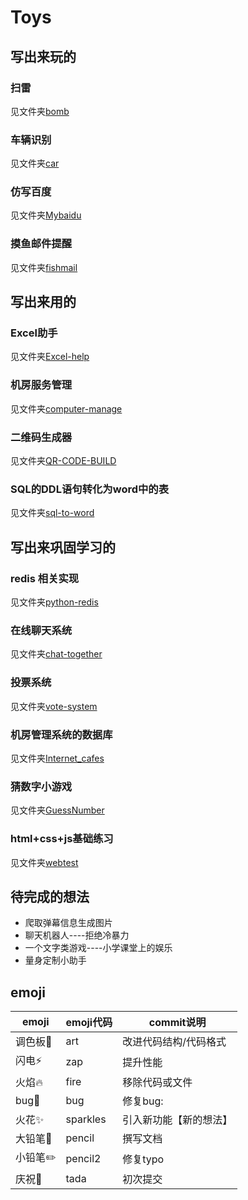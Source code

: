 # Toys

## 写出来玩的

### 扫雷

见文件夹[bomb](<https://github.com/doordiey/Toys/tree/master/Bomb>)

### 车辆识别

见文件夹[car](https://github.com/doordiey/Toys/tree/master/car)

### 仿写百度

见文件夹[Mybaidu](https://github.com/doordiey/Toys/tree/master/Mybaidu)

### 摸鱼邮件提醒

见文件夹[fishmail](./fishmail)

## 写出来用的

### Excel助手

见文件夹[Excel-help](https://github.com/doordiey/Toys/tree/master/Excel-help)

### 机房服务管理

见文件夹[computer-manage](https://github.com/doordiey/Toys/tree/master/computer-manage)

### 二维码生成器

见文件夹[QR-CODE-BUILD](./qr-code-build)

### SQL的DDL语句转化为word中的表

见文件夹[sql-to-word](./sql-to-word)

## 写出来巩固学习的

### redis 相关实现

见文件夹[python-redis](https://github.com/doordiey/Toys/tree/master/python-redis)

### 在线聊天系统

见文件夹[chat-together](https://github.com/doordiey/Toys/tree/master/chat-together)

### 投票系统

见文件夹[vote-system](https://github.com/doordiey/Toys/tree/master/vote-system)

### 机房管理系统的数据库

见文件夹[Internet_cafes](https://github.com/doordiey/Toys/tree/master/Internet_cafes)

### 猜数字小游戏

见文件夹[GuessNumber](<https://github.com/doordiey/Toys/tree/master/GuessNumber>)

### html+css+js基础练习

见文件夹[webtest](https://github.com/doordiey/Toys/tree/master/webtest)

## 待完成的想法

- 爬取弹幕信息生成图片
- 聊天机器人----拒绝冷暴力
- 一个文字类游戏----小学课堂上的娱乐
- 量身定制小助手



## emoji

| emoji   | emoji代码 | commit说明             |
| ------- | --------- | ---------------------- |
| 调色板🎨 | ​art​       | 改进代码结构/代码格式  |
| 闪电⚡️   | zap       | 提升性能               |
| 火焰🔥   | fire      | 移除代码或文件         |
| bug🐛    | bug       | 修复bug:               |
| 火花✨   | sparkles  | 引入新功能【新的想法】 |
| 大铅笔📝 | pencil    | 撰写文档               |
| 小铅​笔✏️ | pencil2   | 修复typo               |
| 庆祝🎉   | tada      | 初次提交               |

